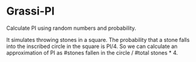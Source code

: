 # Grassi-PI
Calculate PI using random numbers and probability.

It simulates throwing stones in a square.
The probability that a stone falls into the inscribed circle in the square is PI/4.
So we can calculate an approximation of PI as #stones fallen in the circle / #total stones * 4.
